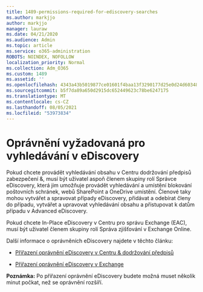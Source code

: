 ```yaml
---
title: 1489-permissions-required-for-ediscovery-searches
ms.author: markjjo
author: markjjo
manager: lauraw
ms.date: 04/21/2020
ms.audience: Admin
ms.topic: article
ms.service: o365-administration
ROBOTS: NOINDEX, NOFOLLOW
localization_priority: Normal
ms.collection: Adm_O365
ms.custom: 1489
ms.assetid: ''
ms.openlocfilehash: 4343a43b5019877ce01601f4baa13f3290177d25e0d24d6034858205966f5f35
ms.sourcegitcommit: b5f7da89a650d2915dc652449623c78be6247175
ms.translationtype: MT
ms.contentlocale: cs-CZ
ms.lasthandoff: 08/05/2021
ms.locfileid: "53973834"
---
```

# <a name="permissions-required-for-ediscovery-searches"></a>Oprávnění vyžadovaná pro vyhledávání v eDiscovery

Pokud chcete provádět vyhledávání obsahu v Centru dodržování předpisů zabezpečení &, musí být uživatel aspoň členem skupiny rolí Správce eDiscovery, která jim umožňuje provádět vyhledávání a umístění blokování poštovních schránek, webů SharePoint a OneDrive umístění. Členové taky mohou vytvářet a spravovat případy eDiscovery, přidávat a odebírat členy do případu, vytvářet a upravovat vyhledávání obsahu a přistupovat k datům případu v Advanced eDiscovery.

Pokud chcete In-Place eDiscovery v Centru pro správu Exchange (EAC), musí být uživatel členem skupiny rolí Správa zjišťování v Exchange Online.

Další informace o oprávněních eDiscovery najdete v těchto článku: 

- [Přiřazení oprávnění eDiscovery v Centru & dodržování předpisů](https://docs.microsoft.com/microsoft-365/compliance/assign-ediscovery-permissions)

- [Přiřazení oprávnění eDiscovery v Exchange](https://docs.microsoft.com/exchange/security-and-compliance/in-place-ediscovery/assign-ediscovery-permissions)

**Poznámka:** Po přiřazení oprávnění eDiscovery budete možná muset několik minut počkat, než se oprávnění rozšíří.
